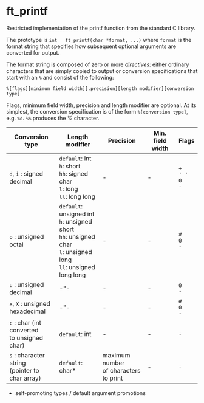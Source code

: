 # ft_printf

Restricted implementation of the printf function from the standard C library.

The prototype is `int	ft_printf(char *format, ...)` where `format` is the format string that specifies how subsequent optional arguments are converted for output.

The format string is composed of zero or more *directives*: either ordinary characters that are simply copied to output or conversion specifications that start with an `%` and consist of the following:
```
%[flags][minimum field width][.precision][length modifier][conversion type]
```
Flags, minimum field width, precision and length modifier are optional. At its simplest, the conversion specification is of the form `%[conversion type]`, e.g. `%d`. `%%` produces the % character.

|Conversion type|Length modifier|Precision|Min. field width|Flags|
|-|-|-|-|-|
|`d`, `i` : signed decimal|`default`: int</br>`h`: short</br>`hh`: signed char</br>`l`: long</br>`ll`: long long|-|-|`+`</br>`' '`</br>`0`</br>`-`
|`o` : unsigned octal|`default`: unsigned int</br>`h`: unsigned short</br>`hh`: unsigned char</br>`l`: unsigned long</br>`ll`: unsigned long long|-|-|`#`</br>`0`</br>`-`</br>|
|`u` : unsigned decimal|-"-|-|-|`0`</br>`-`</br>|
|`x`, `X` : unsigned</br>hexadecimal|-"-|-|-|`#`</br>`0`</br>`-`</br>|
|`c` : char (int converted</br>to unsigned char)|`default`: int|-|-|`-`|
|`s` : character string </br>(pointer to char array)|`default`: char*|maximum number</br>of characters to print|-|`-`|


- self-promoting types / default argument promotions